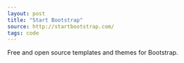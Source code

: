 ```yaml
---
layout: post
title: "Start Bootstrap"
source: http://startbootstrap.com/
tags: code
---
```


Free and open source templates and themes for Bootstrap.